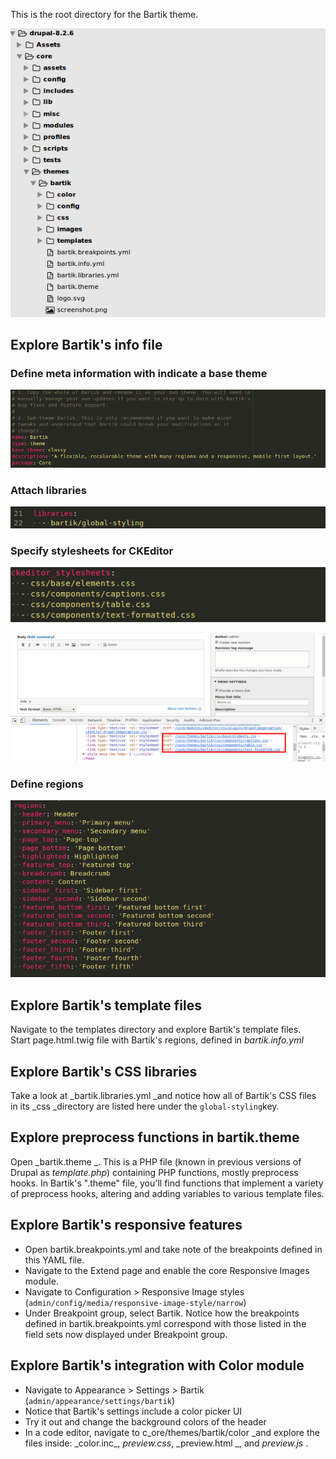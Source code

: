 This is the root directory for the Bartik theme.

![](/assets/bartik.png)

## Explore Bartik's info file

### Define meta information with indicate a base theme

![](/assets/bartik-info-metadata.png)

### Attach libraries

![](/assets/bartik-info-libraries.png)

### Specify stylesheets for CKEditor

![](/assets/bartik-info-editor.png)

![](/assets/bartik-iframe-editor.png)

### Define regions

![](/assets/bartik-info-regions.png)

## Explore Bartik's template files

Navigate to the templates directory and explore Bartik's template files.  
Start page.html.twig file with Bartik's regions, defined in _bartik.info.yml_

## Explore Bartik's CSS libraries

Take a look at \_bartik.libraries.yml \_and notice how all of Bartik's CSS files in its \_css \_directory are listed here under the `global-styling`key.

## Explore preprocess functions in bartik.theme

Open _bartik.theme _. This is a PHP file \(known in previous versions of Drupal as _template.php_\) containing PHP functions, mostly preprocess hooks. In Bartik's ".theme" file, you'll find functions that implement a variety of preprocess hooks, altering and adding variables to various template files.

## Explore Bartik's responsive features

* Open bartik.breakpoints.yml and take note of the breakpoints defined in this YAML file.
* Navigate to the Extend page and enable the core Responsive Images module.
* Navigate to Configuration &gt;  Responsive Image styles \(`admin/config/media/responsive-image-style/narrow`\)
* Under Breakpoint group, select Bartik. Notice how the breakpoints defined in bartik.breakpoints.yml correspond with those listed in the field sets now displayed under Breakpoint group.

## Explore Bartik's integration with Color module

* Navigate to Appearance &gt;  Settings &gt;  Bartik \(`admin/appearance/settings/bartik`\)
* Notice that Bartik's settings include a color picker UI
* Try it out and change the background colors of the header
* In a code editor, navigate to c_ore/themes/bartik/color \_and explore the files inside: \_color.inc_, _preview.css_, _preview.html _, and
  _preview.js_
  .



